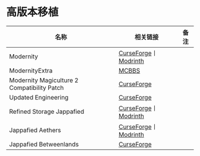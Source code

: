 # 高版本移植

| 名称                                        | 相关链接                                                                                                                                                            | 备注 |
| ------------------------------------------- | ------------------------------------------------------------------------------------------------------------------------------------------------------------------- | ---- |
| Modernity                                   | [CurseForge](https://www.curseforge.com/minecraft/texture-packs/modernity)丨[Modrinth](https://modrinth.com/resourcepack/modernity)                                 |      |
| ModernityExtra                              | [MCBBS](https://www.mcbbs.net/thread-1280646-1-1.html)                                                                                                              |      |
| Modernity Magiculture 2 Compatibility Patch | [CurseForge](https://www.curseforge.com/minecraft/texture-packs/modernity-magiculture-2-compatibility-patch)                                                        |      |
| Updated Engineering                         | [CurseForge](https://www.curseforge.com/minecraft/texture-packs/updated-engineering)                                                                                |      |
| Refined Storage Jappafied                   | [CurseForge](https://www.curseforge.com/minecraft/texture-packs/refined-storage-jappafied)丨[Modrinth](https://modrinth.com/resourcepack/refined-storage-jappafied) |      |
| Jappafied Aethers                           | [CurseForge](https://www.curseforge.com/minecraft/texture-packs/jappafied-aether)丨[Modrinth](https://modrinth.com/resourcepack/jappafied-aethers)                  |      |
| Jappafied Betweenlands                      | [CurseForge](https://www.curseforge.com/minecraft/texture-packs/jappafied-betweenlands)                                                                             |      |
